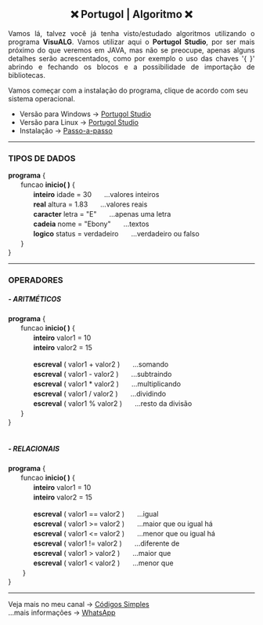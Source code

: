 <h2 align="center">❌ Portugol | Algoritmo ❌</h2> 

<p align="justify">
Vamos lá, talvez você já tenha visto/estudado algoritmos utilizando o programa 
<strong>VisuALG</strong>. Vamos utilizar aqui o <strong>Portugol Studio</strong>,
por ser mais próximo do que veremos em JAVA, mas não se preocupe, apenas alguns 
detalhes serão acrescentados, como por exemplo o uso das chaves '{ }' abrindo e 
fechando os blocos e a possibilidade de importação de bibliotecas.
</p>

Vamos começar com a instalação do programa, clique de acordo com seu sistema operacional. <br> 
- Versão para Windows → [Portugol Studio](https://github.com/UNIVALI-LITE/Portugol-Studio/releases/download/v2.7.5/portugol-studio-2.7.5-windows.exe)
- Versão para Linux → [Portugol Studio](https://github.com/UNIVALI-LITE/Portugol-Studio/releases/download/v2.7.5/portugol-studio-2.7.5-linux-x64.run.zip)
- Instalação → [Passo-a-passo]()

<hr>

<h3>TIPOS DE DADOS</h3>

<strong>programa</strong> { <br>
ㅤㅤfuncao <strong>inicio( )</strong> { <br>
ㅤㅤㅤㅤ<strong>inteiro</strong> idade = 30ㅤㅤ...valores inteiros<br>
ㅤㅤㅤㅤ<strong>real</strong> altura = 1.83ㅤㅤ...valores reais<br>
ㅤㅤㅤㅤ<strong>caracter</strong> letra = "E"ㅤㅤ...apenas uma letra<br>
ㅤㅤㅤㅤ<strong>cadeia</strong> nome = "Ebony"ㅤㅤ...textos<br>
ㅤㅤㅤㅤ<strong>logico</strong> status = verdadeiroㅤㅤ...verdadeiro ou falso<br>
ㅤㅤ} <br>
}

<hr>

<h3>OPERADORES</h3>
<h5>- ARITMÉTICOS</h5>

<strong>programa</strong> { <br>
ㅤㅤfuncao <strong>inicio( )</strong> { <br>
ㅤㅤㅤㅤ<strong>inteiro</strong> valor1 = 10 <br>
ㅤㅤㅤㅤ<strong>inteiro</strong> valor2 = 15 <br>

ㅤㅤㅤㅤ<strong>escreval</strong> ( valor1 + valor2 )ㅤㅤ...somando<br>
ㅤㅤㅤㅤ<strong>escreval</strong> ( valor1 - valor2 )ㅤㅤ...subtraindo<br>
ㅤㅤㅤㅤ<strong>escreval</strong> ( valor1 * valor2 )ㅤㅤ...multiplicando<br>
ㅤㅤㅤㅤ<strong>escreval</strong> ( valor1 / valor2 )ㅤㅤ...dividindo<br>
ㅤㅤㅤㅤ<strong>escreval</strong> ( valor1 % valor2 )ㅤㅤ...resto da divisão<br>
ㅤㅤ} <br>
} 
<br><br>
<h5>- RELACIONAIS</h5>

<strong>programa</strong> { <br>
ㅤㅤfuncao <strong>inicio( )</strong> { <br>
ㅤㅤㅤㅤ<strong>inteiro</strong> valor1 = 10 <br>
ㅤㅤㅤㅤ<strong>inteiro</strong> valor2 = 15 <br>

ㅤㅤㅤㅤ<strong>escreval</strong> ( valor1 == valor2 )ㅤㅤ...igual<br>
ㅤㅤㅤㅤ<strong>escreval</strong> ( valor1 >= valor2 )ㅤㅤ...maior que ou igual há<br>
ㅤㅤㅤㅤ<strong>escreval</strong> ( valor1 <= valor2 )ㅤㅤ...menor que ou igual há<br>
ㅤㅤㅤㅤ<strong>escreval</strong> ( valor1 != valor2 )ㅤㅤ...diferente de<br>
ㅤㅤㅤㅤ<strong>escreval</strong> ( valor1 > valor2 )ㅤㅤ...maior que<br>
ㅤㅤㅤㅤ<strong>escreval</strong> ( valor1 < valor2 )ㅤㅤ...menor que<br>ㅤㅤ
} <br>
}

<hr>

Veja mais no meu canal → [Códigos Simples](https://www.youtube.com/channel/UC8fRZfYGd21_D8DwuEcFuHw)
</br>...mais informações → <a href="https://api.whatsapp.com/send?phone=5511979714423">WhatsApp</a>
